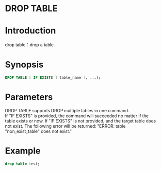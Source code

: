 # DROP TABLE

# Introduction
drop table：drop a table. 
<a name="j9r29"></a>
# Synopsis
```sql
DROP TABLE [ IF EXISTS ] table_name [, ...];
```
<a name="eh3nL"></a>
# Parameters
DROP TABLE supports DROP multiple tables in one command. <br />If "IF EXISTS" is provided, the command will succeeded no matter if the table exists or now. If "IF EXISTS" is not provided, and the target table does not exist. The following error will be returned: "ERROR:  table "non_exist_table" does not exist."
<a name="vrogJ"></a>
# Example
```sql
drop table test;
```


